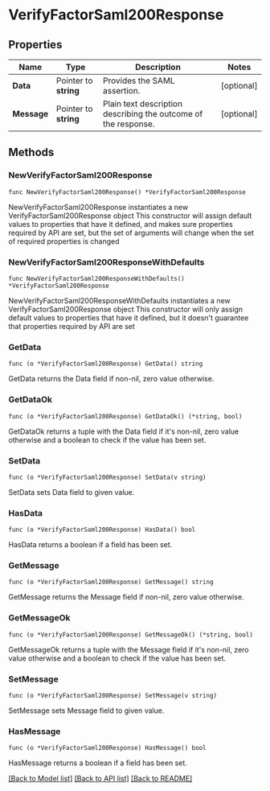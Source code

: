 # VerifyFactorSaml200Response

## Properties

Name | Type | Description | Notes
------------ | ------------- | ------------- | -------------
**Data** | Pointer to **string** | Provides the SAML assertion. | [optional] 
**Message** | Pointer to **string** | Plain text description describing the outcome of the response. | [optional] 

## Methods

### NewVerifyFactorSaml200Response

`func NewVerifyFactorSaml200Response() *VerifyFactorSaml200Response`

NewVerifyFactorSaml200Response instantiates a new VerifyFactorSaml200Response object
This constructor will assign default values to properties that have it defined,
and makes sure properties required by API are set, but the set of arguments
will change when the set of required properties is changed

### NewVerifyFactorSaml200ResponseWithDefaults

`func NewVerifyFactorSaml200ResponseWithDefaults() *VerifyFactorSaml200Response`

NewVerifyFactorSaml200ResponseWithDefaults instantiates a new VerifyFactorSaml200Response object
This constructor will only assign default values to properties that have it defined,
but it doesn't guarantee that properties required by API are set

### GetData

`func (o *VerifyFactorSaml200Response) GetData() string`

GetData returns the Data field if non-nil, zero value otherwise.

### GetDataOk

`func (o *VerifyFactorSaml200Response) GetDataOk() (*string, bool)`

GetDataOk returns a tuple with the Data field if it's non-nil, zero value otherwise
and a boolean to check if the value has been set.

### SetData

`func (o *VerifyFactorSaml200Response) SetData(v string)`

SetData sets Data field to given value.

### HasData

`func (o *VerifyFactorSaml200Response) HasData() bool`

HasData returns a boolean if a field has been set.

### GetMessage

`func (o *VerifyFactorSaml200Response) GetMessage() string`

GetMessage returns the Message field if non-nil, zero value otherwise.

### GetMessageOk

`func (o *VerifyFactorSaml200Response) GetMessageOk() (*string, bool)`

GetMessageOk returns a tuple with the Message field if it's non-nil, zero value otherwise
and a boolean to check if the value has been set.

### SetMessage

`func (o *VerifyFactorSaml200Response) SetMessage(v string)`

SetMessage sets Message field to given value.

### HasMessage

`func (o *VerifyFactorSaml200Response) HasMessage() bool`

HasMessage returns a boolean if a field has been set.


[[Back to Model list]](../README.md#documentation-for-models) [[Back to API list]](../README.md#documentation-for-api-endpoints) [[Back to README]](../README.md)


